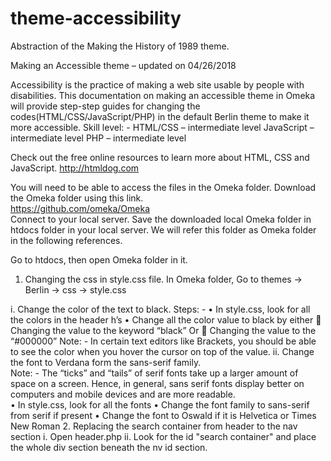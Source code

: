 # theme-accessibility
Abstraction of the Making the History of 1989 theme.

Making an Accessible theme – updated on 04/26/2018

Accessibility is the practice of making a web site usable by people with disabilities. This documentation on making an 
accessible theme in Omeka will provide step-step guides for changing the codes(HTML/CSS/JavaScript/PHP) in the default 
Berlin theme to make it more accessible. 
Skill level: - 
HTML/CSS – intermediate level
JavaScript – intermediate level
PHP – intermediate level

Check out the free online resources to learn more about HTML, CSS and JavaScript.
http://htmldog.com  

You will need to be able to access the files in the Omeka folder. 
Download the Omeka folder using this link.   
https://github.com/omeka/Omeka   
Connect to your local server. 
Save the downloaded local Omeka folder in htdocs folder in your local server. We will refer this folder as Omeka folder 
in the following references. 

 
Go to htdocs, then open Omeka folder in it. 

1.	Changing the css in style.css file. 
In Omeka folder, Go to themes -> Berlin -> css -> style.css 

i.	Change the color of the text to black. 
Steps: - 
•	In style.css, look for all the colors in the header h’s
•	Change all the color value to black by either
	Changing the value to the keyword “black”
        Or 
	Changing the value to the “#000000” 
Note: - In certain text editors like Brackets, you should be able to see the color when you hover the cursor on top of 
the value.
ii.	Change the font to Verdana form the sans-serif family.  
Note: - The “ticks” and “tails” of serif fonts take up a larger amount of space on a screen. Hence, in general, sans serif 
fonts display better on computers and mobile devices and are more readable.  
•	In style.css, look for all the fonts 
•	Change the font family to sans-serif from serif if present
•	Change the font to Oswald if it is Helvetica or Times New Roman
2. Replacing the search container from header to the nav section
i. Open header.php 
ii. Look for the id "search container" and place the whole div section beneath the nv id section. 
 


